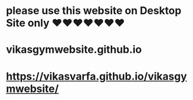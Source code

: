 # please use this website on Desktop Site only ❤❤❤❤❤❤❤
# vikasgymwebsite.github.io
# https://vikasvarfa.github.io/vikasgymwebsite/
